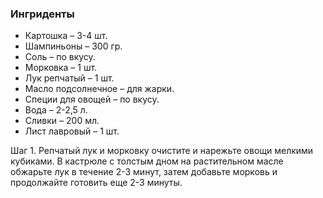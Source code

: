 ### Ингриденты
- Картошка – 3-4 шт.
- Шампиньоны – 300 гр.
- Соль – по вкусу.
- Морковка – 1 шт.
- Лук репчатый – 1 шт.
- Масло подсолнечное – для жарки.
- Специи для овощей – по вкусу.
- Вода – 2-2,5 л.
- Сливки – 200 мл.
- Лист лавровый – 1 шт.

Шаг 1. Репчатый лук и морковку очистите и нарежьте овощи мелкими кубиками. В кастрюле с толстым дном на растительном масле обжарьте лук в течение 2-3 минут, затем добавьте морковь и продолжайте готовить еще 2-3 минуты.
